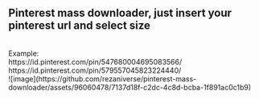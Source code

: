 <h2><b>Pinterest mass downloader, just insert your pinterest url and select size</b></h2> <br>
Example:<br>
https://id.pinterest.com/pin/547680004695083566/ <br>
https://id.pinterest.com/pin/579557045823224440/
<br>
![image](https://github.com/rezaniverse/pinterest-mass-downloader/assets/96060478/7137d18f-c2dc-4c8d-bcba-1f891ac0c1b9)

